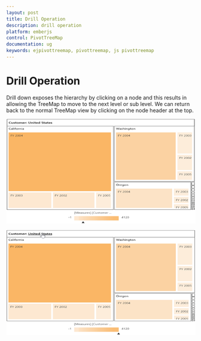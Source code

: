```yaml
---
layout: post
title: Drill Operation
description: drill operation
platform: emberjs
control: PivotTreeMap
documentation: ug
keywords: ejpivottreemap, pivottreemap, js pivottreemap
---
```


# Drill Operation

Drill down exposes the hierarchy by clicking on a node and this results in allowing the TreeMap to move to the next level or sub level. We can return back to the normal TreeMap view by clicking on the node header at the top.

![](Drill-Operation_images/Drill_img1.png)

![](Drill-Operation_images/Drill_img2.png)




